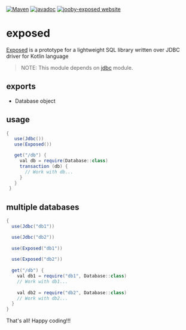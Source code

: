 [![Maven](https://img.shields.io/maven-metadata/v/http/central.maven.org/maven2/org/jooby/jooby-exposed/maven-metadata.xml.svg)](http://mvnrepository.com/artifact/org.jooby/jooby-exposed/1.6.3)
[![javadoc](https://javadoc.io/badge/org.jooby/jooby-exposed.svg)](https://javadoc.io/doc/org.jooby/jooby-exposed/1.6.3)
[![jooby-exposed website](https://img.shields.io/badge/jooby-exposed-brightgreen.svg)](http://jooby.org/doc/exposed)
# exposed
 
 <a href="https://github.com/JetBrains/Exposed">Exposed</a> is a prototype for a lightweight SQL library written over JDBC driver for Kotlin language
 
> NOTE: This module depends on [jdbc](https://github.com/jooby-project/jooby/tree/master/jooby-jdbc) module.

## exports

* Database object 

## usage

```java
{ 
   use(Jdbc())
   use(Exposed())

   get("/db") {
     val db = require(Database::class)
     transaction (db) {
       // Work with db...
     }
   }
 }
```

## multiple databases

```java
{
  use(Jdbc("db1"))

  use(Jdbc("db2"))
 
  use(Exposed("db1"))
 
  use(Exposed("db2"))
 
  get("/db") {
    val db1 = require("db1", Database::class)
    // Work with db1...
    
    val db2 = require("db2", Database::class)
    // Work with db2...
  }
}
```

That's all! Happy coding!!!
